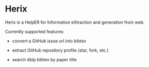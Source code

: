 # Herix

Herix is a HelpER for Information eXtraction and generation from web.

Currently supported features:

+ convert a GitHub issue url into bibtex

+ extract GitHub repository profile (star, fork, etc.)

+ search dblp bibtex by paper title
